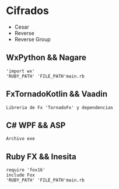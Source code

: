 # Cifrados
* Cesar
* Reverse
* Reverse Group
## WxPython && Nagare
    'import wx'
    'RUBY_PATH' 'FILE_PATH'main.rb

## FxTornadoKotlin && Vaadin
    Libreria de Fx 'TornadoFx' y dependencias


## C# WPF && ASP
    Archivo exe

## Ruby FX && Inesita
    require 'fox16'
    include Fox
    'RUBY_PATH' 'FILE_PATH'main.rb
